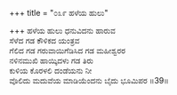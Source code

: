 +++
title = "೦೩೯ ಹಳೆಯ ಹುಲು"

+++
ಹಳೆಯ ಹುಲು ಧನುವಿದನು ಹಾರುವ  
ಸೆಳೆದ ಗಡ ಕೌಳಿಕದ ಯಂತ್ರವ  
ಗೆಲಿದ ಗಡ ಗರುವಾಯಿಗೆಡಿಸಿದ ಗಡ ಮಹೀಶ್ವರರ   
ನಳಿನಮುಖಿ ಹಾಯ್ಕಿದಳು ಗಡ ತಿರು  
ಕುಳಿಯ ಕೊರಳಲಿ ದಂಡೆಯನು ನೀ        
ವೊಲಿದು ಮದುವೆಯ ಮಾಡಿಯೆಂದನು ಬೈದು ಭೂಮಿಪರ      ॥39॥